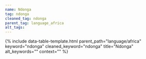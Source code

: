 ```yaml
---
name: Ndonga
tag: ndonga
cleaned_tag: ndonga
parent_tag: language_africa
alt_tags: 
---
```


{% include data-table-template.html 
  parent_path="language/africa" 
  keyword="ndonga" 
  cleaned_keyword="ndonga" 
  title="Ndonga"
  alt_keywords=""
  context=""
%}

